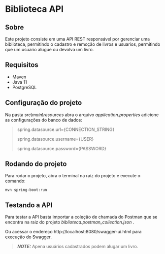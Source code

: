 # Biblioteca API

## Sobre
Este projeto consiste em uma API REST responsável por gerenciar uma biblioteca, permitindo o cadastro e remoção de livros e usuarios, permitindo que um usuario alugue ou devolva um livro.

## Requisitos
 - Maven
 - Java 11
 - PostgreSQL

## Configuração do projeto
Na pasta _src\main\resources_ abra o arquivo _application.properties_ adicione as configurações do banco de dados:
> spring.datasource.url={CONNECTION_STRING}
> 
> spring.datasource.username={USER}
> 
> spring.datasource.password={PASSWORD}
    
## Rodando do projeto

Para rodar o projeto, abra o terminal na raiz do projeto e execute o comando:
```shell script
mvn spring-boot:run
```
## Testando a API
Para testar a API basta importar a coleção de chamada do Postman que se encontra na raiz do projeto _biblioteca.postman_collection.json_ .

Ou acessar o endereço http://localhost:8080/swagger-ui.html para execução do Swagger.

> **_NOTE:_**  Apena usuários cadastrados podem alugar um livro.
